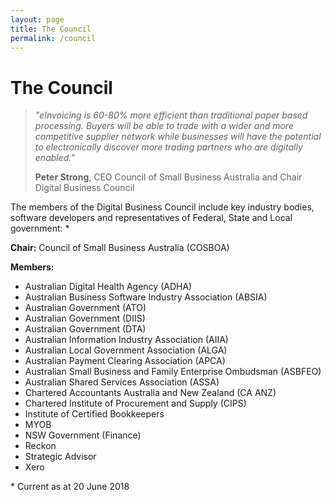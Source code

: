 ```yaml
---
layout: page
title: The Council
permalink: /council
---
```


# The Council

> *"eInvoicing is 60-80% more efficient than traditional paper based processing. Buyers will be able to trade with a wider and more competitive supplier network while businesses will have the potential to electronically discover more trading partners who are digitally enabled."*
>
> **Peter Strong**, CEO Council of Small Business Australia and Chair Digital Business Council

The members of the Digital Business Council include key industry bodies, software developers and representatives of Federal, State and Local government: \*

**Chair:**  Council of Small Business Australia (COSBOA)


**Members:**

- Australian Digital Health Agency (ADHA)
- Australian Business Software Industry Association (ABSIA)
- Australian Government (ATO)
- Australian Government (DIIS)
- Australian Government (DTA)
- Australian Information Industry Association (AIIA)
- Australian Local Government Association (ALGA)
- Australian Payment Clearing Association (APCA)
- Australian Small Business and Family Enterprise Ombudsman (ASBFEO)
- Australian Shared Services Association (ASSA)
- Chartered Accountants Australia and New Zealand (CA ANZ)
- Chartered Institute of Procurement and Supply (CIPS)
- Institute of Certified Bookkeepers
- MYOB
- NSW Government (Finance)
- Reckon
- Strategic Advisor
- Xero

\* Current as at 20 June 2018
